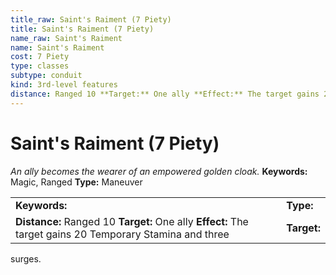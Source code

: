 ```yaml
---
title_raw: Saint's Raiment (7 Piety)
title: Saint's Raiment (7 Piety)
name_raw: Saint's Raiment
name: Saint's Raiment
cost: 7 Piety
type: classes
subtype: conduit
kind: 3rd-level features
distance: Ranged 10 **Target:** One ally **Effect:** The target gains 20 Temporary Stamina and three
---
```


# Saint's Raiment (7 Piety)

*An ally becomes the wearer of an empowered golden cloak.* **Keywords:** Magic, Ranged **Type:** Maneuver

|                                                                                                          |             |
| :------------------------------------------------------------------------------------------------------- | :---------- |
| **Keywords:**                                                                                            | **Type:**   |
| **Distance:** Ranged 10 **Target:** One ally **Effect:** The target gains 20 Temporary Stamina and three | **Target:** |

surges.
